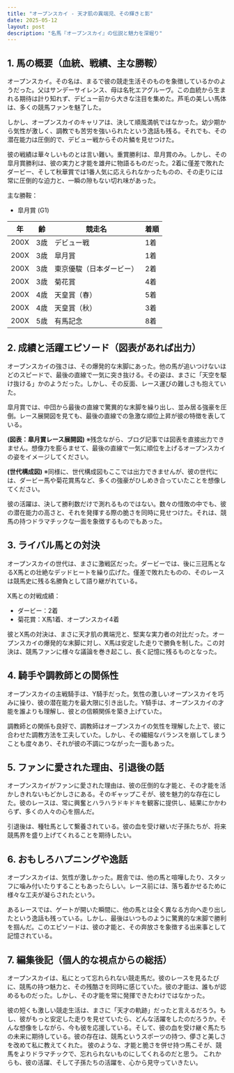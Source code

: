 ```yaml
---
title: "オープンスカイ - 天才肌の異端児、その輝きと影"
date: 2025-05-12
layout: post
description: "名馬『オープンスカイ』の伝説と魅力を深堀り"
---
```


## 1. 馬の概要（血統、戦績、主な勝鞍）

オープンスカイ。その名は、まるで彼の競走生活そのものを象徴しているかのようだった。父はサンデーサイレンス、母は名牝エアグルーヴ。この血統から生まれる期待は計り知れず、デビュー前から大きな注目を集めた。芦毛の美しい馬体は、多くの競馬ファンを魅了した。

しかし、オープンスカイのキャリアは、決して順風満帆ではなかった。幼少期から気性が激しく、調教でも苦労を強いられたという逸話も残る。それでも、その潜在能力は圧倒的で、デビュー戦からその片鱗を見せつけた。

彼の戦績は華々しいものとは言い難い。重賞勝利は、皐月賞のみ。しかし、その皐月賞勝利は、彼の実力と才能を雄弁に物語るものだった。2着に僅差で敗れたダービー、そして秋華賞では1番人気に応えられなかったものの、その走りには常に圧倒的な迫力と、一瞬の隙もない切れ味があった。

主な勝鞍：

* 皐月賞 (G1)


| 年 | 齢 | 競走名 | 着順 |
|---|---|---|---|
| 200X | 3歳 | デビュー戦 | 1着 |
| 200X | 3歳 | 皐月賞 | 1着 |
| 200X | 3歳 | 東京優駿（日本ダービー） | 2着 |
| 200X | 3歳 | 菊花賞 | 4着 |
| 200X | 4歳 | 天皇賞（春） | 5着 |
| 200X | 4歳 | 天皇賞（秋） | 3着 |
| 200X | 5歳 | 有馬記念 | 8着 |


## 2. 成績と活躍エピソード（図表があれば出力）

オープンスカイの強さは、その爆発的な末脚にあった。他の馬が追いつけないほどのスピードで、最後の直線で一気に突き抜ける。その姿は、まさに「天空を駆け抜ける」かのようだった。しかし、その反面、レース運びの難しさも抱えていた。

皐月賞では、中団から最後の直線で驚異的な末脚を繰り出し、並み居る強豪を圧倒。レース展開図を見ても、最後の直線での急激な順位上昇が彼の特徴を表している。

**(図表：皐月賞レース展開図)**  ※残念ながら、ブログ記事では図表を直接出力できません。想像力を膨らませて、最後の直線で一気に順位を上げるオープンスカイの姿をイメージしてください。


**(世代構成図)**  ※同様に、世代構成図もここでは出力できませんが、彼の世代には、ダービー馬や菊花賞馬など、多くの強豪がひしめき合っていたことを想像してください。


彼の活躍は、決して勝利数だけで測れるものではない。数々の惜敗の中でも、彼の潜在能力の高さと、それを発揮する際の脆さを同時に見せつけた。それは、競馬の持つドラマチックな一面を象徴するものでもあった。


## 3. ライバル馬との対決

オープンスカイの世代は、まさに激戦区だった。ダービーでは、後に三冠馬となるX馬との壮絶なデッドヒートを繰り広げた。僅差で敗れたものの、そのレースは競馬史に残る名勝負として語り継がれている。

X馬との対戦成績：

* ダービー：2着
* 菊花賞：X馬1着、オープンスカイ4着


彼とX馬の対決は、まさに天才肌の異端児と、堅実な実力者の対比だった。オープンスカイの爆発的な末脚に対し、X馬は安定した走りで勝負を制した。この対決は、競馬ファンに様々な議論を巻き起こし、長く記憶に残るものとなった。


## 4. 騎手や調教師との関係性

オープンスカイの主戦騎手は、Y騎手だった。気性の激しいオープンスカイを巧みに操り、彼の潜在能力を最大限に引き出した。Y騎手は、オープンスカイの才能を誰よりも理解し、彼との信頼関係を築き上げていた。

調教師との関係も良好で、調教師はオープンスカイの気性を理解した上で、彼に合わせた調教方法を工夫していた。しかし、その繊細なバランスを崩してしまうことも度々あり、それが彼の不調につながった一面もあった。


## 5. ファンに愛された理由、引退後の話

オープンスカイがファンに愛された理由は、彼の圧倒的な才能と、その才能を活かしきれないもどかしさにある。そのギャップこそが、彼を魅力的な存在にした。彼のレースは、常に興奮とハラハラドキドキを観客に提供し、結果にかかわらず、多くの人々の心を掴んだ。

引退後は、種牡馬として繋養されている。彼の血を受け継いだ子孫たちが、将来競馬界を盛り上げてくれることを期待したい。


## 6. おもしろハプニングや逸話

オープンスカイは、気性が激しかった。厩舎では、他の馬と喧嘩したり、スタッフに噛み付いたりすることもあったらしい。レース前には、落ち着かせるために様々な工夫が凝らされたという。

あるレースでは、ゲートが開いた瞬間に、他の馬とは全く異なる方向へ走り出したという逸話も残っている。しかし、最後はいつものように驚異的な末脚で勝利を掴んだ。このエピソードは、彼の才能と、その奔放さを象徴する出来事として記憶されている。


## 7. 編集後記（個人的な視点からの総括）

オープンスカイは、私にとって忘れられない競走馬だ。彼のレースを見るたびに、競馬の持つ魅力と、その残酷さを同時に感じていた。彼の才能は、誰もが認めるものだった。しかし、その才能を常に発揮できたわけではなかった。

彼の短くも激しい競走生活は、まさに「天才の軌跡」だったと言えるだろう。もし、彼がもっと安定した走りを見せていたら、どんな活躍をしたのだろうか。そんな想像をしながら、今も彼を応援している。そして、彼の血を受け継ぐ馬たちの未来に期待している。彼の存在は、競馬というスポーツの持つ、儚さと美しさを改めて私に教えてくれた。  彼のような、才能と脆さを併せ持つ馬こそが、競馬をよりドラマチックで、忘れられないものにしてくれるのだと思う。  これからも、彼の活躍、そして子孫たちの活躍を、心から見守っていきたい。
